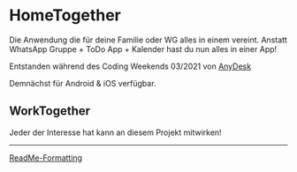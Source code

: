 # HomeTogether
Die Anwendung die für deine Familie oder WG alles in einem vereint. Anstatt WhatsApp Gruppe + ToDo App + Kalender hast du nun alles in einer App!

Entstanden während des Coding Weekends 03/2021 von [AnyDesk](https://anydesk.com/)


Demnächst für Android & iOS verfügbar.

## WorkTogether
Jeder der Interesse hat kann an diesem Projekt mitwirken!


---
[ReadMe-Formatting](https://guides.github.com/features/mastering-markdown/)
